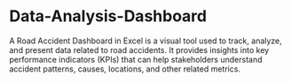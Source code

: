 # Data-Analysis-Dashboard
A Road Accident Dashboard in Excel is a visual tool used to track, analyze, and present data related to road accidents. It provides insights into key performance indicators (KPIs) that can help stakeholders understand accident patterns, causes, locations, and other related metrics. 
